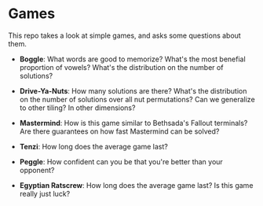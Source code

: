 # Games

This repo takes a look at simple games, and asks some questions about them.

- **Boggle**: What words are good to memorize? What's the most benefial
  proportion of vowels? What's the distribution on the number of solutions?

- **Drive-Ya-Nuts**: How many solutions are there? What's the distribution on
  the number of solutions over all nut permutations? Can we generalize to other
  tiling? In other dimensions?

- **Mastermind**: How is this game similar to Bethsada's Fallout terminals? Are
  there guarantees on how fast Mastermind can be solved?

- **Tenzi**: How long does the average game last?

- **Peggle**: How confident can you be that you're better than your opponent?

- **Egyptian Ratscrew**: How long does the average game last? Is this game
  really just luck?
